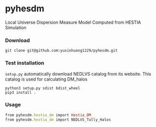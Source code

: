 # pyhesdm
Local Universe Dispersion Measure Model Computed from HESTIA Simulation    
### Download   
```
git clone git@github.com:yuxinhuang1229/pyhesdm.git
```      
### Test installation   
```setup.py``` automatically download NEDLVS catalog from its website. This catalog is used for calculating DM_halos  
```
python3 setup.py sdist bdist_wheel
pip3 install .
```   
### Usage
```ruby
from pyhesdm.hestia_dm import Hestia_DM
from pyhesdm.hestia_dm import NEDLVS_Tully_Halos
```
